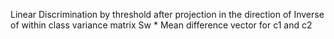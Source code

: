 Linear Discrimination by threshold after projection in the direction of Inverse of within class variance matrix Sw * Mean difference vector for c1 and c2
